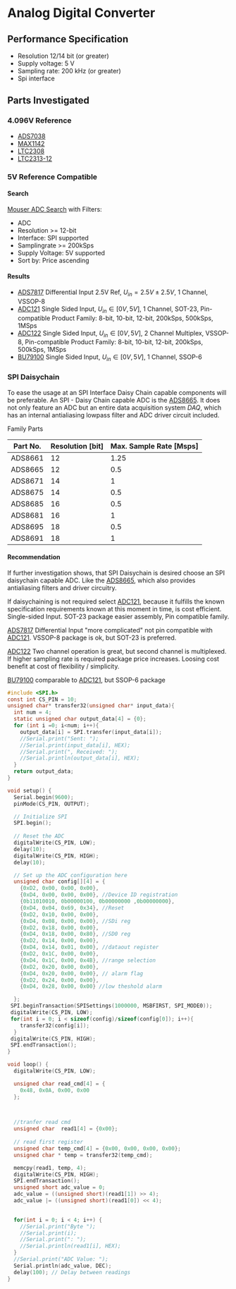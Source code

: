Analog Digital Converter
========================

Performance Specification
-------------------------
- Resolution 12/14 bit (or greater)
- Supply voltage: 5 V
- Sampling rate: 200 kHz (or greater)
- Spi interface

Parts Investigated
------------------

### 4.096V Reference
- [ADS7038][ADS7038 datasheet]
- [MAX1142][MAX1142 datasheet]
- [LTC2308][LTC2308 datasheet]
- [LTC2313-12][LTC2313-12 datasheet]

### 5V Reference Compatible

#### Search

[Mouser ADC Search] with Filters:

- ADC
- Resolution >= 12-bit
- Interface: SPI supported
- Samplingrate >= 200kSps
- Supply Voltage: 5V supported
- Sort by: Price ascending

#### Results

- [ADS7817] Differential Input 2.5V Ref, $U_{in} = 2.5V \pm
    2.5V$, 1 Channel, VSSOP-8
- [ADC121] Single Sided Input, $U_{in} \in [0V, 5V]$, 1
    Channel, SOT-23, Pin-compatible Product Family: 8-bit, 10-bit, 12-bit,
    200kSps, 500kSps, 1MSps
- [ADC122] Single Sided Input, $U_{in} \in [0V, 5V]$, 2
    Channel Multiplex, VSSOP-8, Pin-compatible Product Family: 8-bit, 10-bit, 12-bit,
    200kSps, 500kSps, 1MSps
- [BU79100] Single Sided Input, $U_{in} \in [0V, 5V]$, 1
    Channel, SSOP-6

### SPI Daisychain

To ease the usage at an SPI Interface Daisy Chain capable components will be
preferable. An SPI - Daisy Chain capable ADC is the [ADS8665]. It does not only
feature an ADC but an entire data acquisition system _DAQ_, which has an
internal antialiasing lowpass filter and ADC driver circuit included.

Family Parts

| Part No. | Resolution [bit] | Max. Sample Rate [Msps] |
|----------|------------------|-------------------------|
| ADS8661  | 12               | 1.25                    |
| ADS8665  | 12               | 0.5                     |
| ADS8671  | 14               | 1                       |
| ADS8675  | 14               | 0.5                     |
| ADS8685  | 16               | 0.5                     |
| ADS8681  | 16               | 1                       |
| ADS8695  | 18               | 0.5                     |
| ADS8691  | 18               | 1                       |

#### Recommendation

If further investigation shows, that SPI Daisychain is desired choose an SPI
daisychain capable ADC. Like the [ADS8665], which also provides antialiasing
filters and driver circuitry.

If daisychaining is not required select [ADC121], because it fulfills the known
specification requirements known at this moment in time, is cost efficient.
Single-sided Input. SOT-23 package easier assembly, Pin compatible family.

[ADS7817] Differential Input "more complicated" not pin compatible with
[ADC121]. VSSOP-8 package is ok, but SOT-23 is preferred.

[ADC122] Two channel operation is great, but second channel is multiplexed. If
higher sampling rate is required package price increases. Loosing cost benefit
at cost of flexibility / simplicity.

[BU79100] comparable to [ADC121], but SSOP-6 package

```c
#include <SPI.h>
const int CS_PIN = 10;
unsigned char* transfer32(unsigned char* input_data){
  int num = 4;
  static unsigned char output_data[4] = {0};
  for (int i =0; i<num; i++){
    output_data[i] = SPI.transfer(input_data[i]);
    //Serial.print("Sent: ");
    //Serial.print(input_data[i], HEX);
    //Serial.print(", Received: ");
    //Serial.println(output_data[i], HEX);
  }
  return output_data;
}

void setup() {
  Serial.begin(9600);
  pinMode(CS_PIN, OUTPUT);

  // Initialize SPI
  SPI.begin();
 
  // Reset the ADC
  digitalWrite(CS_PIN, LOW);
  delay(10);
  digitalWrite(CS_PIN, HIGH);
  delay(10);

  // Set up the ADC configuration here
  unsigned char config[][4] = {
    {0xD2, 0x00, 0x00, 0x00},
    {0xD4, 0x00, 0x00, 0x00}, //Device ID registration
    {0b11010010, 0b00000100, 0b00000000 ,0b00000000},
    {0xD4, 0x04, 0x69, 0x34}, //Reset
    {0xD2, 0x10, 0x00, 0x00},
    {0xD4, 0x08, 0x00, 0x00}, //SDi reg
    {0xD2, 0x18, 0x00, 0x00},
    {0xD4, 0x18, 0x00, 0x80}, //SD0 reg
    {0xD2, 0x14, 0x00, 0x00},
    {0xD4, 0x14, 0x01, 0x00}, //dataout register
    {0xD2, 0x1C, 0x00, 0x00},
    {0xD4, 0x1C, 0x00, 0x4B}, //range selection
    {0xD2, 0x20, 0x00, 0x00},
    {0xD4, 0x20, 0x00, 0x00}, // alarm flag
    {0xD2, 0x24, 0x00, 0x00},
    {0xD4, 0x28, 0x00, 0x00} //low theshold alarm

  };
 SPI.beginTransaction(SPISettings(1000000, MSBFIRST, SPI_MODE0));
 digitalWrite(CS_PIN, LOW);
 for(int i = 0; i < sizeof(config)/sizeof(config[0]); i++){
    transfer32(config[i]);
  }
 digitalWrite(CS_PIN, HIGH);
 SPI.endTransaction();
}

void loop() {
  digitalWrite(CS_PIN, LOW);

  unsigned char read_cmd[4] = {
    0x48, 0x0A, 0x00, 0x00
  };
  


  //tranfer read cmd
  unsigned char  read1[4] = {0x00};
  
  // read first register
  unsigned char temp_cmd[4] = {0x00, 0x00, 0x00, 0x00};
  unsigned char * temp = transfer32(temp_cmd);

  memcpy(read1, temp, 4);
  digitalWrite(CS_PIN, HIGH);
  SPI.endTransaction();
  unsigned short adc_value = 0;
  adc_value = ((unsigned short)(read1[1]) >> 4); 
  adc_value |= ((unsigned short)(read1[0]) << 4);

  
  for(int i = 0; i < 4; i++) {
    //Serial.print("Byte ");
    //Serial.print(i);
    //Serial.print(": ");
    //Serial.println(read1[i], HEX);
  }
  //Serial.print("ADC Value: ");
  Serial.println(adc_value, DEC);
  delay(100); // Delay between readings
}
```

[ADS7038 datasheet]: https://www.ti.com/lit/ds/symlink/ads7038.pdf?ts=1713952903321&ref_url=https%253A%252F%252Fwww.google.com%252F
[MAX1142 datasheet]: https://www.analog.com/en/products/max1143.html
[LTC2308 datasheet]: https://www.analog.com/media/en/technical-documentation/data-sheets/2308fc.pdf
[LTC2313-12 datasheet]: https://www.analog.com/en/products/ltc2313-12.html
[Mouser ADC Search]: https://www.mouser.de/c/semiconductors/data-converter-ics/analog-to-digital-converters-adc/?q=adc&analog%20supply%20voltage=0%20V%20to%205.25%20V%7C~1.8%20V%2C%205%20V%2C%205.4%20V%7C~2.2%20V%20to%205.5%20V%7C~2.25%20V%20to%205%20V%2C%205%20V%7C~2.3%20V%20to%205%20V~~2.3%20V%20to%205.5%20V%7C~2.35%20V%20to%205.25%20V~~2.375%20V%20to%205.25%20V%7C~2.4%20V%20to%205.1%20V%7C~2.5%20V%20to%205%20V%7C~2.5%20V%20to%205.5%20V%7C~2.5%20V%2C%205%20V%7C~2.7%20V%20to%205.25%20V%7C~2.7%20V%20to%205.5%20V%7C~2.85%20V%20to%205.5%20V%7C~3%20V%20to%205.25%20V%7C~3%20V%20to%205.5%20V%7C~3%20V%2C%205%20V%7C~3.13%20V%20to%203.47%20V%2C%204.75%20V%20to%205.25%20V%7C~3.15%20V%20to%205.5%20V%7C~4%20V%20to%205.5%20V%7C~4.5%20V%20to%205.25%20V~~4.5%20V%20to%205.5%20V%7C~4.75%20V%20to%205.25%20V%7C~4.75%20V%20to%205.5%20V%7C~4.95%20V%20to%205.05%20V%7C~5%20V%7C~5%20V%2C%2010%20V&interface%20type=3-Wire%2C%204-Wire%2C%20Microwire%2C%20QSPI%2C%20SPI%7C~3-Wire%2C%20I2C%2C%20SPI~~3-Wire%2C%20Microwire%2C%20SPI%7C~3-Wire%2C%20Parallel%2C%20QSPI%2C%20SPI~~3-Wire%2C%20SPI%7C~I2C%2C%20Parallel%2C%20SPI%7C~JESD204B%2C%20SPI%7C~Microwire%2C%20QSPI%2C%20SPI%7C~Parallel%2C%20SPI%7C~QSPI%2C%20SPI%7C~SPI~~SPI%2C%20USART&resolution=12%20bit~~32%20bit&sampling%20rate=100%20kS%2Fs~~10.4%20GS%2Fs&NewSearch=1&rp=semiconductors%2Fdata-converter-ics%2Fanalog-to-digital-converters-adc%7C~Resolution%7C~Interface%20Type%7C~Sampling%20Rate%7C~Analog%20Supply%20Voltage&sort=pricing&pg=2
[ADS7817]: https://www.ti.com/lit/ds/symlink/ads7817.pdf?ts=1714433703965&ref_url=https%253A%252F%252Fwww.mouser.de%252F
[ADC121]: https://www.ti.com/lit/ds/symlink/adc121s021.pdf?ts=1714380326274&ref_url=https%253A%252F%252Fwww.mouser.fr%252F
[ADC122]: https://www.ti.com/lit/ds/symlink/adc122s021.pdf?ts=1714381766845&ref_url=https%253A%252F%252Fwww.ti.com%252Fproduct%252FADC122S021%253Futm_source%253Dgoogle%2526utm_medium%253Dcpc%2526utm_campaign%253Dasc-null-null-GPN_EN-cpc-pf-google-eu%2526utm_content%253DADC122S021%2526ds_k%253DADC122S021%2526DCM%253Dyes%2526gad_source%253D1%2526gclid%253DEAIaIQobChMI_pDF3InnhQMV7D4GAB2oCw5nEAAYASAAEgLjN_D_BwE%2526gclsrc%253Daw.ds
[BU79100]: https://fscdn.rohm.com/en/products/databook/datasheet/ic/data_converter/dac/bu79100g-la-e.pdf
[ADS8665]: https://www.ti.com/lit/ds/symlink/ads8661.pdf?ts=1714606735903&ref_url=https%253A%252F%252Fwww.ti.com%252Fproduct%252FADS8661
